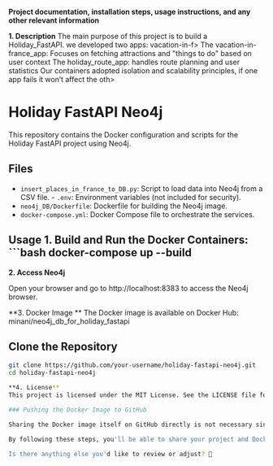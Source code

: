 **Project documentation, installation steps, 
usage instructions, and any other relevant information**

**1. Description**
The main purpose of this project is to build a Holiday_FastAPI. we  developed two apps: vacation-in-f>
The vacation-in-france_app: Focuses on fetching attractions and "things to do" based on user context
The holiday_route_app: handles route planning and user statistics
Our containers adopted isolation and scalability principles, if one app fails it won’t affect the oth>
# Holiday FastAPI Neo4j
This repository contains the Docker configuration and scripts for the Holiday FastAPI project using Neo4j. 
## Files 
- `insert_places_in_france_to_DB.py`: Script to load data into Neo4j from a CSV file. - 
`.env`: Environment variables (not included for security). 
- `neo4j_DB/Dockerfile`: Dockerfile for building the Neo4j image. 
- `docker-compose.yml`: Docker Compose file to orchestrate the services. 

## Usage 1. **Build and Run the Docker Containers**: ```bash docker-compose up --build

**2. Access Neo4j**

Open your browser and go to http://localhost:8383 to access the Neo4j browser.

**3. Docker Image **
The Docker image is available on Docker Hub: minani/neo4j_db_for_holiday_fastapi

## Clone the Repository

```bash
git clone https://github.com/your-username/holiday-fastapi-neo4j.git
cd holiday-fastapi-neo4j

**4. License**
This project is licensed under the MIT License. See the LICENSE file for more details.

### Pushing the Docker Image to GitHub

Sharing the Docker image itself on GitHub directly is not necessary since Docker images are typically stored on Docker Hub. However, you can include the link to your Docker Hub image in your `README.md` file as shown above.

By following these steps, you'll be able to share your project and Docker image information on GitHub effectively. If you have any more questions or need further assistance, feel free to ask! 😊🚀

Is there anything else you'd like to review or adjust? 🚀

